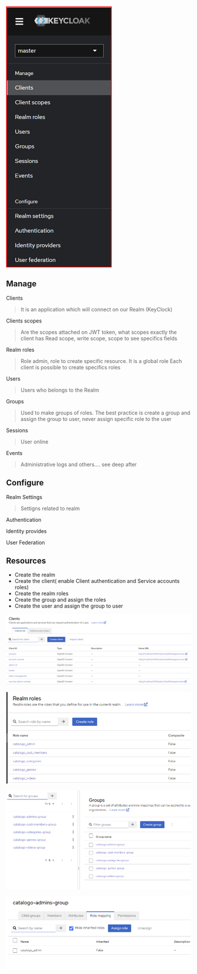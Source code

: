 ![image.png](stuff/x_keycloak_1.png)

## **Manage**

Clients

> It is an application which will connect on our Realm (KeyClock)

Clients scopes

> Are the scopes attached on JWT token, what scopes exactly the client has
> Read scope, write scope, scope to see specifics fields

Realm roles

> Role admin, role to create specific resource. It is a global role
> Each client is possible to create specifics roles

Users

> Users who belongs to the Realm

Groups

> Used to make groups of roles. The best practice is create a group and assign the
> group to user, never assign specific role to the user

Sessions

> User online

Events

> Administrative logs and others.... see deep after

## **Configure**

Realm Settings

> Settigns related to realm

Authentication

Identity provides

User Federation

## **Resources**

* Create the realm
* Create the client( enable Client authentication and Service accounts roles)
* Create the realm roles
* Create the group and assign the roles
* Create the user and assign the group to user

![image.png](stuff/x_keycloak_2.png)

![image.png](stuff/x_keycloak_3.png)

![image.png](stuff/x_keycloak_4.png)


![image.png](stuff/x_keycloak_6.png)
